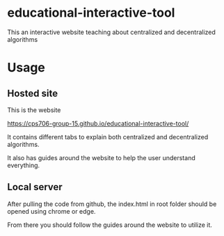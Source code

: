 # educational-interactive-tool
This an interactive website teaching about centralized and decentralized algorithms

# Usage
## Hosted site
This is the website

https://cps706-group-15.github.io/educational-interactive-tool/

It contains different tabs to explain both centralized and decentralized algorithms.

It also has guides around the website to help the user understand everything.

## Local server
After pulling the code from github, the index.html in root folder should be opened using chrome or edge.

From there you should follow the guides around the website to utilize it.
